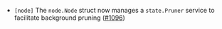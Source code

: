 - `[node]` The `node.Node` struct now manages a
  `state.Pruner` service to facilitate background pruning
  ([\#1096](https://github.com/depinnetwork/por-consensus/issues/1096))